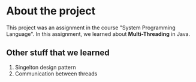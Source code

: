 # About the project

This project was an assignment in the course "System Programming Language".
In this assignment, we learned about **Multi-Threading** in Java.

## Other stuff that we learned

1) Singelton design pattern
2) Communication between threads
